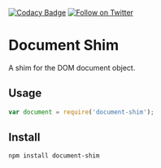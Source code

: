 [![Codacy Badge](https://api.codacy.com/project/badge/Grade/7300f92e65354310950174c2a7154c1c)](https://www.codacy.com/app/Websecurify/node-document-shim?utm_source=github.com&amp;utm_medium=referral&amp;utm_content=websecurify/node-document-shim&amp;utm_campaign=Badge_Grade)
[![Follow on Twitter](https://img.shields.io/twitter/follow/websecurify.svg?logo=twitter)](https://twitter.com/websecurify)

# Document Shim

A shim for the DOM document object.

## Usage

```js
var document = require('document-shim');
```

## Install

	npm install document-shim
